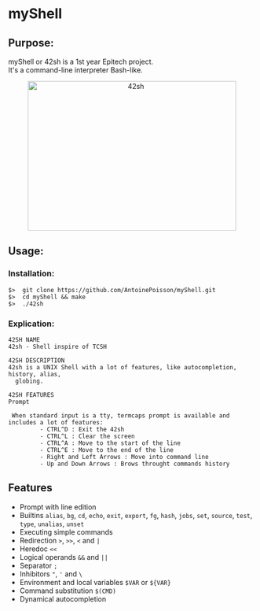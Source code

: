 # myShell
## Purpose:
myShell or 42sh is a 1st year Epitech project.<br/>
It's a command-line interpreter Bash-like.

<p align="center">
  <img width="424" height="304" src="https://github.com/pscott/42sh/blob/master/42sh.gif" alt="42sh">
</p>

## Usage:

### Installation:
```
$>  git clone https://github.com/AntoinePoisson/myShell.git
$>  cd myShell && make
$>  ./42sh
```

### Explication:

	42SH NAME
	42sh - Shell inspire of TCSH

	42SH DESCRIPTION
	42sh is a UNIX Shell with a lot of features, like autocompletion, history, alias,
      globing.

	42SH FEATURES
	Prompt

	 When standard input is a tty, termcaps prompt is available and includes a lot of features:
             - CTRL^D : Exit the 42sh
             - CTRL^L : Clear the screen
             - CTRL^A : Move to the start of the line
             - CTRL^E : Move to the end of the line
             - Right and Left Arrows : Move into command line
             - Up and Down Arrows : Brows throught commands history
## Features
  - Prompt with line edition
  - Builtins `alias`, `bg`, `cd`, `echo`, `exit`, `export`, `fg`, `hash`, `jobs`, `set`, `source`, `test`, `type`, `unalias`, `unset`
  - Executing simple commands
  - Redirection `>`, `>>`, `<` and `|`
  - Heredoc `<<`
  - Logical operands `&&` and `||`
  - Separator `;`
  - Inhibitors `"`, `'` and `\`
  - Environment and local variables `$VAR` or `${VAR}`
  - Command substitution `$(CMD)`
  - Dynamical autocompletion
